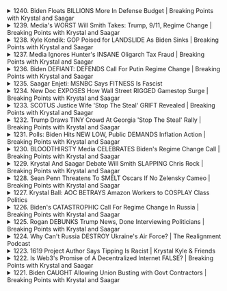 <details>
<summary>1240. Biden Floats BILLIONS More In Defense Budget | Breaking Points with Krystal and Saagar</summary><br>

<a href="https://www.youtube.com/watch?v=SkeyiGM_YsU" target="_blank">
    <img src="https://img.youtube.com/vi/SkeyiGM_YsU/maxresdefault.jpg" 
        alt="[Youtube]" width="200">
</a>

# Biden Floats BILLIONS More In Defense Budget | Breaking Points with Krystal and Saagar


</details>

<details>
<summary>1239. Media's WORST Will Smith Takes: Trump, 9/11, Regime Change | Breaking Points with Krystal and Saagar</summary><br>

<a href="https://www.youtube.com/watch?v=Pfb-XE6xYsg" target="_blank">
    <img src="https://img.youtube.com/vi/Pfb-XE6xYsg/maxresdefault.jpg" 
        alt="[Youtube]" width="200">
</a>

# Media's WORST Will Smith Takes: Trump, 9/11, Regime Change | Breaking Points with Krystal and Saagar


</details>

<details>
<summary>1238. Kyle Kondik: GOP Poised for LANDSLIDE As Biden Sinks | Breaking Points with Krystal and Saagar</summary><br>

<a href="https://www.youtube.com/watch?v=ODlKVKZfa0Q" target="_blank">
    <img src="https://img.youtube.com/vi/ODlKVKZfa0Q/maxresdefault.jpg" 
        alt="[Youtube]" width="200">
</a>

# Kyle Kondik: GOP Poised for LANDSLIDE As Biden Sinks | Breaking Points with Krystal and Saagar


</details>

<details>
<summary>1237. Media Ignores Hunter's INSANE Oligarch Tax Fraud | Breaking Points with Krystal and Saagar</summary><br>

<a href="https://www.youtube.com/watch?v=4q9717JU8LA" target="_blank">
    <img src="https://img.youtube.com/vi/4q9717JU8LA/maxresdefault.jpg" 
        alt="[Youtube]" width="200">
</a>

# Media Ignores Hunter's INSANE Oligarch Tax Fraud | Breaking Points with Krystal and Saagar


</details>

<details>
<summary>1236. Biden DEFIANT: DEFENDS Call For Putin Regime Change | Breaking Points with Krystal and Saagar</summary><br>

<a href="https://www.youtube.com/watch?v=_bo6clrYxqs" target="_blank">
    <img src="https://img.youtube.com/vi/_bo6clrYxqs/maxresdefault.jpg" 
        alt="[Youtube]" width="200">
</a>

# Biden DEFIANT: DEFENDS Call For Putin Regime Change | Breaking Points with Krystal and Saagar


</details>

<details>
<summary>1235. Saagar Enjeti: MSNBC Says FITNESS Is Fascist</summary><br>

<a href="https://www.youtube.com/watch?v=xVqH2VKtjZs" target="_blank">
    <img src="https://img.youtube.com/vi/xVqH2VKtjZs/maxresdefault.jpg" 
        alt="[Youtube]" width="200">
</a>

# Saagar Enjeti: MSNBC Says FITNESS Is Fascist


</details>

<details>
<summary>1234. New Doc EXPOSES How Wall Street RIGGED Gamestop Surge | Breaking Points with Krystal and Saagar</summary><br>

<a href="https://www.youtube.com/watch?v=zZMKpcn4FSk" target="_blank">
    <img src="https://img.youtube.com/vi/zZMKpcn4FSk/maxresdefault.jpg" 
        alt="[Youtube]" width="200">
</a>

# New Doc EXPOSES How Wall Street RIGGED Gamestop Surge | Breaking Points with Krystal and Saagar


</details>

<details>
<summary>1233. SCOTUS Justice Wife 'Stop The Steal' GRIFT Revealed | Breaking Points with Krystal and Saagar</summary><br>

<a href="https://www.youtube.com/watch?v=LNRehKsExJo" target="_blank">
    <img src="https://img.youtube.com/vi/LNRehKsExJo/maxresdefault.jpg" 
        alt="[Youtube]" width="200">
</a>

# SCOTUS Justice Wife 'Stop The Steal' GRIFT Revealed | Breaking Points with Krystal and Saagar


</details>

<details>
<summary>1232. Trump Draws TINY Crowd At Georgia 'Stop The Steal' Rally | Breaking Points with Krystal and Saagar</summary><br>

<a href="https://www.youtube.com/watch?v=UlIfqWhvxwM" target="_blank">
    <img src="https://img.youtube.com/vi/UlIfqWhvxwM/maxresdefault.jpg" 
        alt="[Youtube]" width="200">
</a>

# Trump Draws TINY Crowd At Georgia 'Stop The Steal' Rally | Breaking Points with Krystal and Saagar


</details>

<details>
<summary>1231. Polls: Biden Hits NEW LOW, Public DEMANDS Inflation Action | Breaking Points with Krystal and Saagar</summary><br>

<a href="https://www.youtube.com/watch?v=8qjDY_4TIDg" target="_blank">
    <img src="https://img.youtube.com/vi/8qjDY_4TIDg/maxresdefault.jpg" 
        alt="[Youtube]" width="200">
</a>

# Polls: Biden Hits NEW LOW, Public DEMANDS Inflation Action | Breaking Points with Krystal and Saagar


</details>

<details>
<summary>1230. BLOODTHIRSTY Media CELEBRATES Biden's Regime Change Call | Breaking Points with Krystal and Saagar</summary><br>

<a href="https://www.youtube.com/watch?v=dj9rK7JOVl0" target="_blank">
    <img src="https://img.youtube.com/vi/dj9rK7JOVl0/maxresdefault.jpg" 
        alt="[Youtube]" width="200">
</a>

# BLOODTHIRSTY Media CELEBRATES Biden's Regime Change Call | Breaking Points with Krystal and Saagar


</details>

<details>
<summary>1229. Krystal And Saagar Debate Will Smith SLAPPING Chris Rock | Breaking Points with Krystal and Saagar</summary><br>

<a href="https://www.youtube.com/watch?v=7gKCFc-QL84" target="_blank">
    <img src="https://img.youtube.com/vi/7gKCFc-QL84/maxresdefault.jpg" 
        alt="[Youtube]" width="200">
</a>

# Krystal And Saagar Debate Will Smith SLAPPING Chris Rock | Breaking Points with Krystal and Saagar


</details>

<details>
<summary>1228. Sean Penn Threatens To SMELT Oscars If No Zelensky Cameo | Breaking Points with Krystal and Saagar</summary><br>

<a href="https://www.youtube.com/watch?v=3_NYQlJez0A" target="_blank">
    <img src="https://img.youtube.com/vi/3_NYQlJez0A/maxresdefault.jpg" 
        alt="[Youtube]" width="200">
</a>

# Sean Penn Threatens To SMELT Oscars If No Zelensky Cameo | Breaking Points with Krystal and Saagar


</details>

<details>
<summary>1227. Krystal Ball: AOC BETRAYS Amazon Workers to COSPLAY Class Politics</summary><br>

<a href="https://www.youtube.com/watch?v=2DFcK3g5eTc" target="_blank">
    <img src="https://img.youtube.com/vi/2DFcK3g5eTc/maxresdefault.jpg" 
        alt="[Youtube]" width="200">
</a>

# Krystal Ball: AOC BETRAYS Amazon Workers to COSPLAY Class Politics


</details>

<details>
<summary>1226. Biden's CATASTROPHIC Call For Regime Change In Russia | Breaking Points with Krystal and Saagar</summary><br>

<a href="https://www.youtube.com/watch?v=3bnXNYbksmc" target="_blank">
    <img src="https://img.youtube.com/vi/3bnXNYbksmc/maxresdefault.jpg" 
        alt="[Youtube]" width="200">
</a>

# Biden's CATASTROPHIC Call For Regime Change In Russia | Breaking Points with Krystal and Saagar


</details>

<details>
<summary>1225. Rogan DEBUNKS Trump News, Done Interviewing Politicians | Breaking Points with Krystal and Saagar</summary><br>

<a href="https://www.youtube.com/watch?v=3kDDAvhihu8" target="_blank">
    <img src="https://img.youtube.com/vi/3kDDAvhihu8/maxresdefault.jpg" 
        alt="[Youtube]" width="200">
</a>

# Rogan DEBUNKS Trump News, Done Interviewing Politicians | Breaking Points with Krystal and Saagar


</details>

<details>
<summary>1224. Why Can't Russia DESTROY Ukraine's Air Force? | The Realignment Podcast</summary><br>

<a href="https://www.youtube.com/watch?v=5-cxFQUkfac" target="_blank">
    <img src="https://img.youtube.com/vi/5-cxFQUkfac/maxresdefault.jpg" 
        alt="[Youtube]" width="200">
</a>

# Why Can't Russia DESTROY Ukraine's Air Force? | The Realignment Podcast


</details>

<details>
<summary>1223. 1619 Project Author Says Tipping Is Racist | Krystal Kyle & Friends</summary><br>

<a href="https://www.youtube.com/watch?v=cEjFjZKZk2Y" target="_blank">
    <img src="https://img.youtube.com/vi/cEjFjZKZk2Y/maxresdefault.jpg" 
        alt="[Youtube]" width="200">
</a>

# 1619 Project Author Says Tipping Is Racist | Krystal Kyle & Friends


</details>

<details>
<summary>1222. Is Web3's Promise of A Decentralized Internet FALSE? | Breaking Points with Krystal and Saagar</summary><br>

<a href="https://www.youtube.com/watch?v=LAzY5s7PS2Y" target="_blank">
    <img src="https://img.youtube.com/vi/LAzY5s7PS2Y/maxresdefault.jpg" 
        alt="[Youtube]" width="200">
</a>

# Is Web3's Promise of A Decentralized Internet FALSE? | Breaking Points with Krystal and Saagar


</details>

<details>
<summary>1221. Biden CAUGHT Allowing Union Busting with Govt Contractors | Breaking Points with Krystal and Saagar</summary><br>

<a href="https://www.youtube.com/watch?v=iyNuEUKPtlo" target="_blank">
    <img src="https://img.youtube.com/vi/iyNuEUKPtlo/maxresdefault.jpg" 
        alt="[Youtube]" width="200">
</a>

# Biden CAUGHT Allowing Union Busting with Govt Contractors | Breaking Points with Krystal and Saagar


</details>

